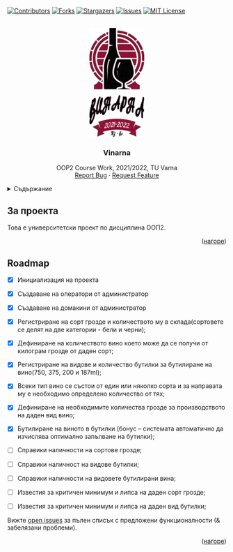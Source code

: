 <div id="top"></div>

[![Contributors][contributors-shield]][contributors-url]
[![Forks][forks-shield]][forks-url]
[![Stargazers][stars-shield]][stars-url]
[![Issues][issues-shield]][issues-url]
[![MIT License][license-shield]][license-url]

<!-- PROJECT LOGO -->
<br />
<div align="center">
  <a href="https://github.com/SimeonStoynev/vinarna">
    <img src="src/main/resources/bg/tu_varna/sit/vinarna/presentation/media/Logo.png" alt="Logo" height="250">
  </a>

<h3 align="center">Vinarna</h3>

  <p align="center">
    OOP2 Course Work, 2021/2022, TU Varna
    <br />
    <a href="https://github.com/SimeonStoynev/vinarna/issues">Report Bug</a>
    ·
    <a href="https://github.com/SimeonStoynev/vinarna/issues">Request Feature</a>
  </p>
</div>

<!-- TABLE OF CONTENTS -->
<details>
  <summary>Съдържание</summary>
  <ol>
    <li><a href="#за-проекта">За проекта</a></li>
    <li><a href="#roadmap">Roadmap</a></li>
  </ol>
</details>


## За проекта

Това е университетски проект по дисциплина ООП2.

<p align="right">(<a href="#top">нагоре</a>)</p>


## Roadmap
- [x] Инициализация на проекта
- [x] Създаване на оператори от администратор
- [x] Създаване на домакини от администратор
- [x] Регистриране на сорт грозде и количеството му в склада(сортовете се делят на две категории - бели и черни);
- [x] Дефиниране на количеството вино което може да се получи от килограм грозде от даден сорт;
- [x] Регистриране на видове и количество бутилки за бутилиране на вино(750, 375,  200 и 187ml);
- [x] Всеки тип вино се състои от един или няколко сорта и за направата му е необходимо определено количество от тях;
- [x] Дефиниране на необходимите количества грозде за производството на даден вид вино;
- [x] Бутилиране на виното в бутилки (бонус – системата автоматично да изчислява оптимално запълване на бутилки);
- [ ] Справики наличности на сортове грозде;
- [ ] Справики наличност на видове бутилки;
- [ ] Справики наличности на видовете бутилирани вина;
- [ ] Известия за критичен минимум и липса на даден сорт грозде;
- [ ] Известия за критичен минимум и липса на даден вид бутилки;



Вижте [open issues](https://github.com/SimeonStoynev/vinarna/issues) за пълен списък с предложени функционалности (& забелязани проблеми).

<p align="right">(<a href="#top">нагоре</a>)</p>



[contributors-shield]: https://img.shields.io/github/contributors/SimeonStoynev/vinarna.svg?style=for-the-badge
[contributors-url]: https://github.com/SimeonStoynev/vinarna/graphs/contributors
[forks-shield]: https://img.shields.io/github/forks/SimeonStoynev/vinarna.svg?style=for-the-badge
[forks-url]: https://github.com/SimeonStoynev/vinarna/network/members
[stars-shield]: https://img.shields.io/github/stars/SimeonStoynev/vinarna.svg?style=for-the-badge
[stars-url]: https://github.com/SimeonStoynev/vinarna/stargazers
[issues-shield]: https://img.shields.io/github/issues/SimeonStoynev/vinarna.svg?style=for-the-badge
[issues-url]: https://github.com/SimeonStoynev/vinarna/issues
[license-shield]: https://img.shields.io/github/license/SimeonStoynev/vinarna.svg?style=for-the-badge
[license-url]: https://github.com/SimeonStoynev/vinarna/blob/master/LICENSE.txt